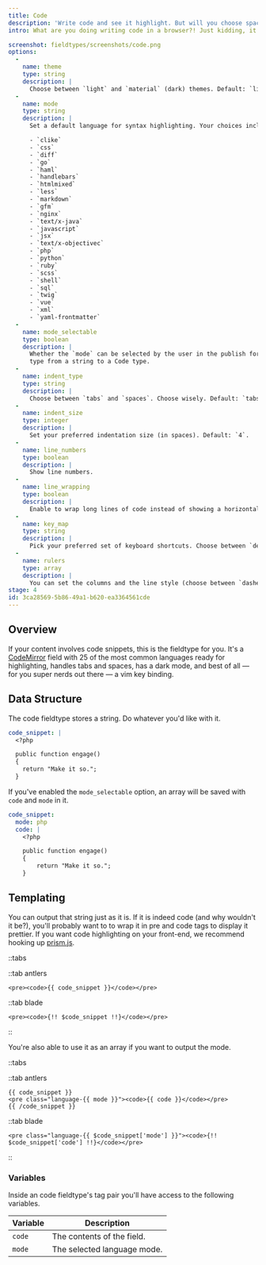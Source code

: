 ```yaml
---
title: Code
description: 'Write code and see it highlight. But will you choose spaces or tabs?'
intro: What are you doing writing code in a browser?! Just kidding, it's fine. We made it easy, flexible, and pretty too. We use this fieldtype a lot.

screenshot: fieldtypes/screenshots/code.png
options:
  -
    name: theme
    type: string
    description: |
      Choose between `light` and `material` (dark) themes. Default: `light`.
  -
    name: mode
    type: string
    description: |
      Set a default language for syntax highlighting. Your choices include:

      - `clike`
      - `css`
      - `diff`
      - `go`
      - `haml`
      - `handlebars`
      - `htmlmixed`
      - `less`
      - `markdown`
      - `gfm`
      - `nginx`
      - `text/x-java`
      - `javascript`
      - `jsx`
      - `text/x-objectivec`
      - `php`
      - `python`
      - `ruby`
      - `scss`
      - `shell`
      - `sql`
      - `twig`
      - `vue`
      - `xml`
      - `yaml-frontmatter`
  -
    name: mode_selectable
    type: boolean
    description: |
      Whether the `mode` can be selected by the user in the publish form. Enabling this will change the GraphQL
      type from a string to a Code type.
  -
    name: indent_type
    type: string
    description: |
      Choose between `tabs` and `spaces`. Choose wisely. Default: `tabs`.
  -
    name: indent_size
    type: integer
    description: |
      Set your preferred indentation size (in spaces). Default: `4`.
  -
    name: line_numbers
    type: boolean
    description: |
      Show line numbers.
  -
    name: line_wrapping
    type: boolean
    description: |
      Enable to wrap long lines of code instead of showing a horizontal scroll. Default: `true`.
  -
    name: key_map
    type: string
    description: |
      Pick your preferred set of keyboard shortcuts. Choose between `default`, `sublime`, and `vim`. We'll let you guess which one is default.
  -
    name: rulers
    type: array
    description: |
      You can set the columns and the line style (choose between `dashed` or `solid`) of any rulers you wish to use.
stage: 4
id: 3ca28569-5b86-49a1-b620-ea3364561cde
---
```

## Overview

If your content involves code snippets, this is the fieldtype for you. It's a [CodeMirror](https://codemirror.net) field with 25 of the most common languages ready for highlighting, handles tabs and spaces, has a dark mode, and best of all — for you super nerds out there — a vim key binding.

## Data Structure

The code fieldtype stores a string. Do whatever you'd like with it.

``` yaml
code_snippet: |
  <?php

  public function engage()
  {
    return "Make it so.";
  }
```

If you've enabled the `mode_selectable` option, an array will be saved with `code` and `mode` in it.

```yaml
code_snippet:
  mode: php
  code: |
    <?php

    public function engage()
    {
        return "Make it so.";
    }
```

## Templating

You can output that string just as it is. If it is indeed code (and why wouldn't it be?), you'll probably want to to wrap it in pre and code tags to display it prettier. If you want code highlighting on your front-end, we recommend hooking up [prism.js](https://prismjs.com).

::tabs

::tab antlers

```antlers
<pre><code>{{ code_snippet }}</code></pre>
```

::tab blade

```blade
<pre><code>{!! $code_snippet !!}</code></pre>
```

::

You're also able to use it as an array if you want to output the mode.

::tabs

::tab antlers

```
{{ code_snippet }}
<pre class="language-{{ mode }}"><code>{{ code }}</code></pre>
{{ /code_snippet }}
```

::tab blade

```blade
<pre class="language-{{ $code_snippet['mode'] }}"><code>{!! $code_snippet['code'] !!}</code></pre>
```

::

### Variables

Inside an code fieldtype's tag pair you'll have access to the following variables.

| Variable | Description |
|----------|-------------|
| `code` | The contents of the field. |
| `mode` | The selected language mode. |
